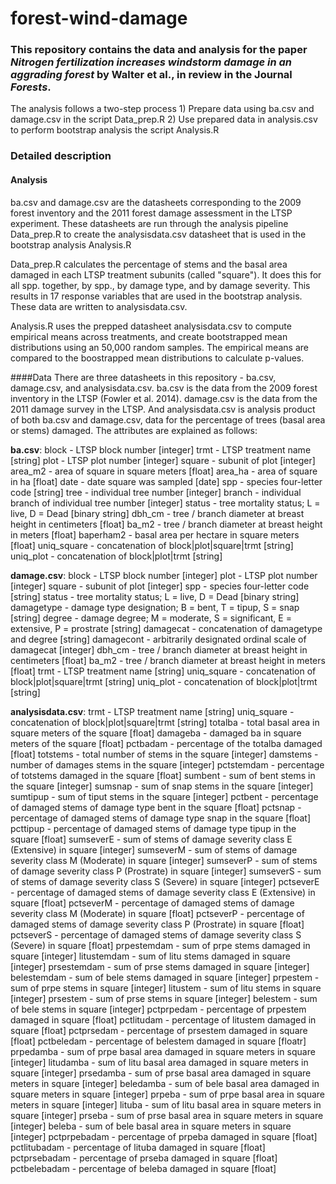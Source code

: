 # forest-wind-damage
### This repository contains the data and analysis for the paper *Nitrogen fertilization increases windstorm damage in an aggrading forest* by Walter et al., in review in the Journal *Forests*.

The analysis follows a two-step process
	1) Prepare data using ba.csv and damage.csv in the script Data_prep.R
	2) Use prepared data in analysis.csv to perform bootstrap analysis the script Analysis.R

### Detailed description

#### Analysis
ba.csv and damage.csv are the datasheets corresponding to the 2009 forest inventory
and the 2011 forest damage assessment in the LTSP experiment. These datasheets are run 
through the analysis pipeline Data_prep.R to create the analysisdata.csv datasheet that is
used in the bootstrap analysis Analysis.R

Data_prep.R calculates the percentage of stems and the basal area damaged in each 
LTSP treatment subunits (called "square"). It does this for all spp. together, by spp., by
damage type, and by damage severity. This results in 17 response variables that are used 
in the bootstrap analysis. These data are written to analysisdata.csv.

Analysis.R uses the prepped datasheet analysisdata.csv to compute empirical means across
treatments, and create bootstrapped mean distributions using an 50,000 random samples. The
empirical means are compared to the boostrapped mean distributions to calculate p-values.


####Data
There are three datasheets in this repository - ba.csv, damage.csv, and analysisdata.csv.
ba.csv is the data from the 2009 forest inventory in the LTSP (Fowler et al. 2014). 
damage.csv is the data from the 2011 damage survey in the LTSP. And analysisdata.csv is 
analysis product of both ba.csv and damage.csv, data for the percentage of trees 
(basal area or stems) damaged. The attributes are explained as follows:

**ba.csv**:
block - LTSP block number [integer]
trmt - LTSP treatment name [string]
plot - LTSP plot number [integer]
square - subunit of plot [integer]
area_m2 - area of square in square meters [float]
area_ha - area of square in ha [float]
date - date square was sampled [date]
spp - species four-letter code [string]
tree - individual tree number [integer]
branch - individual branch of individual tree number [integer]
status - tree mortality status; L = live, D = Dead [binary string]
dbh_cm - tree / branch diameter at breast height in centimeters [float]
ba_m2 - tree / branch diameter at breast height in meters [float]
baperham2 - basal area per hectare in square meters [float]
uniq_square - concatenation of block|plot|square|trmt [string]
uniq_plot - concatenation of block|plot|trmt [string]
 
**damage.csv**:
block - LTSP block number [integer]
plot - LTSP plot number [integer]
square - subunit of plot [integer]
spp - species four-letter code [string]
status - tree mortality status; L = live, D = Dead [binary string]
damagetype - damage type designation; B = bent, T = tipup, S = snap [string]
degree - damage degree; M = moderate, S = significant, E = extensive, P = prostrate [string]
damagecat - concatenation of damagetype and degree [string]
damagecont - arbitrarily designated ordinal scale of damagecat [integer]
dbh_cm - tree / branch diameter at breast height in centimeters [float]
ba_m2 - tree / branch diameter at breast height in meters [float]
trmt - LTSP treatment name [string]
uniq_square - concatenation of block|plot|square|trmt [string]
uniq_plot - concatenation of block|plot|trmt [string]

**analysisdata.csv**:
trmt - LTSP treatment name [string]
uniq_square - concatenation of block|plot|square|trmt [string]
totalba - total basal area in square meters of the square [float]
damageba - damaged ba in square meters of the square [float]
pctbadam - percentage of the totalba damaged [float]
totstems - total number of stems in the square [integer]
damstems - number of damages stems in the square [integer]
pctstemdam - percentage of totstems damaged in the square [float]
sumbent - sum of bent stems in the square [integer]
sumsnap - sum of snap stems in the square [integer]
sumtipup - sum of tiput stems in the square [integer]
pctbent - percentage of damaged stems of damage type bent in the square [float]
pctsnap - percentage of damaged stems of damage type snap in the square [float]
pcttipup - percentage of damaged stems of damage type tipup in the square [float]
sumseverE - sum of stems of damage severity class E (Extensive) in square [integer]
sumseverM - sum of stems of damage severity class M (Moderate) in square [integer]
sumseverP - sum of stems of damage severity class P (Prostrate) in square [integer]
sumseverS - sum of stems of damage severity class S (Severe) in square [integer]
pctseverE - percentage of damaged stems of damage severity class E (Extensive) in square [float]
pctseverM - percentage of damaged stems of damage severity class M (Moderate) in square [float]
pctseverP - percentage of damaged stems of damage severity class P (Prostrate) in square [float]
pctseverS - percentage of damaged stems of damage severity class S (Severe) in square [float]
prpestemdam - sum of prpe stems damaged in square [integer]
litustemdam - sum of litu stems damaged in square [integer]
prsestemdam - sum of prse stems damaged in square [integer]
belestemdam - sum of bele stems damaged in square [integer]
prpestem - sum of prpe stems in square [integer]
litustem - sum of litu stems in square [integer]
prsestem - sum of prse stems in square [integer]
belestem - sum of bele stems in square [integer]
pctprpedam - percentage of prpestem damaged in square [float]
pctlitudam - percentage of litustem damaged in square [float]
pctprsedam - percentage of prsestem damaged in square [float]
pctbeledam - percentage of belestem damaged in square [floatr]
prpedamba - sum of prpe basal area damaged in square meters in square [integer]
litudamba - sum of litu basal area damaged in square meters in square [integer]
prsedamba - sum of prse basal area damaged in square meters in square [integer]
beledamba - sum of bele basal area damaged in square meters in square [integer]
prpeba - sum of prpe basal area in square meters in square [integer]
lituba - sum of litu basal area in square meters in square [integer]
prseba - sum of prse basal area in square meters in square [integer]
beleba - sum of bele basal area in square meters in square [integer]
pctprpebadam - percentage of prpeba damaged in square [float]
pctlitubadam - percentage of lituba damaged in square [float]
pctprsebadam - percentage of prseba damaged in square [float]
pctbelebadam - percentage of beleba damaged in square [float]